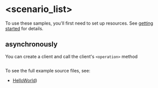 # <scenario_list>

To use these samples, you'll first need to set up resources. See [getting started](https://github.com/Azure/azure-sdk-for-net/blob/main/sdk/purview/Azure.Analytics.Purview.Workflows/README.md#getting-started) for details.

## <scenario> asynchronously

You can create a client and call the client's `<operation>` method

```C# Snippet:Azure_Analytics_Purview_Workflows_ScenarioAsync
```

To see the full example source files, see:
* [HelloWorld](https://github.com/Azure/azure-sdk-for-net/blob/main/sdk/purview/Azure.Analytics.Purview.Workflows/tests/Samples/Sample1_HelloWorldAsync.cs))

<!-- please refer to <https://github.com/Azure/azure-sdk-for-net/main/sdk/template/Azure.Template/samples/Sample1_HelloWorldAsync.md> to write sample readme file. -->